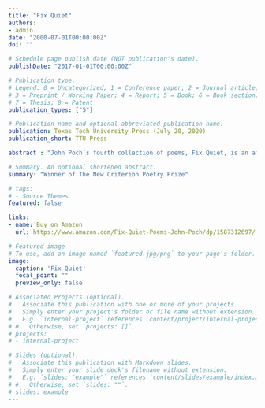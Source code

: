 ```yaml
---
title: "Fix Quiet"
authors:
- admin
date: "2000-07-01T00:00:00Z"
doi: ""

# Schedule page publish date (NOT publication's date).
publishDate: "2017-01-01T00:00:00Z"

# Publication type.
# Legend: 0 = Uncategorized; 1 = Conference paper; 2 = Journal article;
# 3 = Preprint / Working Paper; 4 = Report; 5 = Book; 6 = Book section;
# 7 = Thesis; 8 = Patent
publication_types: ["5"]

# Publication name and optional abbreviated publication name.
publication: Texas Tech University Press (July 20, 2020)
publication_short: TTU Press

abstract : "John Poch’s fourth collection of poems, Fix Quiet, is an ambitious exploration in verse of failure, death, and a redemptive beauty found in the surprise of order. From the opening poem, “Shrike,” which is itself a meditation on poetry as paradoxically both predator and prey, to the final love poem, a crown of sonnets, these poems unite the form and function of line, rhyme, syntax, rhetorical wit, and larger architectures, to capture moments in time and name them. Poems that move from the rivers of northern New Mexico to travel across Italy are concerned with how the limitations of time and place wound and disappoint but also how they expand our vision and take us deeper into experience. A river can’t be apprehended easily, but here by faith the poet takes the measure of the headwaters to the sea, of our greatest moving mysteries of love and death."

# Summary. An optional shortened abstract.
summary: "Winner of The New Criterion Poetry Prize" 

# tags:
# - Source Themes
featured: false

links:
- name: Buy on Amazon
  url: https://www.amazon.com/Fix-Quiet-Poems-John-Poch/dp/1587312697/

# Featured image
# To use, add an image named `featured.jpg/png` to your page's folder. 
image:
  caption: 'Fix Quiet'
  focal_point: ""
  preview_only: false

# Associated Projects (optional).
#   Associate this publication with one or more of your projects.
#   Simply enter your project's folder or file name without extension.
#   E.g. `internal-project` references `content/project/internal-project/index.md`.
# #   Otherwise, set `projects: []`.
# projects:
# - internal-project

# Slides (optional).
#   Associate this publication with Markdown slides.
#   Simply enter your slide deck's filename without extension.
#   E.g. `slides: "example"` references `content/slides/example/index.md`.
# #   Otherwise, set `slides: ""`.
# slides: example
---
```


